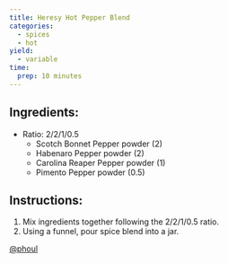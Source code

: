 ```yaml
---
title: Heresy Hot Pepper Blend
categories:
  - spices
  - hot
yield:
  - variable
time:  
  prep: 10 minutes
---
```


## Ingredients:
* Ratio: 2/2/1/0.5
  * Scotch Bonnet Pepper powder (2)
  * Habenaro Pepper powder (2)
  * Carolina Reaper Pepper powder (1)
  * Pimento Pepper powder (0.5)

## Instructions:
1. Mix ingredients together following the 2/2/1/0.5 ratio.
2. Using a funnel, pour spice blend into a jar.

[@phoul](https://github.com/phoul)
